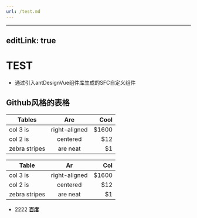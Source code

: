 ```yaml
---
url: /test.md
---
```

***

## editLink: true

# TEST

* 通过引入antDesignVue组件库生成的SFC自定义组件

## Github风格的表格

| Tables        |      Are      |  Cool |
| ------------- | :-----------: | ----: |
| col 3 is      | right-aligned | $1600 |
| col 2 is      |   centered    |   $12 |
| zebra stripes |   are neat    |    $1 |

| Table        |      Ar      |  Col |
| ------------- | :-----------: | ----: |
| col 3 is      | right-aligned | $1600 |
| col 2 is      |   centered    |   $12 |
| zebra stripes |   are neat    |    $1 |

* 2222
  **[百度](https://www.baidu.com/)**
